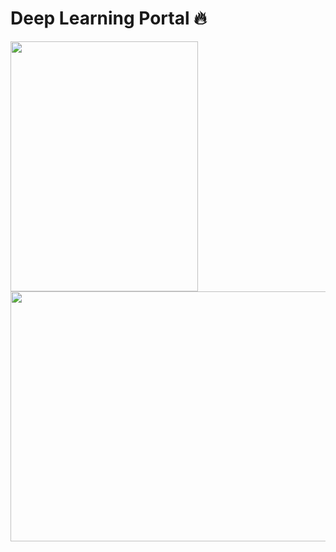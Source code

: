 # Deep Learning Portal 🔥
<image width="300px" height="400px" src= "https://github.com/arun477/deep_learning_portal/assets/25299377/71c04453-e33e-4d97-a015-88c24c82defe" />
<image width="700px" height="400px" src= "https://github.com/arun477/deep_learning_portal/assets/25299377/b47f6cf2-c180-42f3-9daa-7db766b2db32" />

